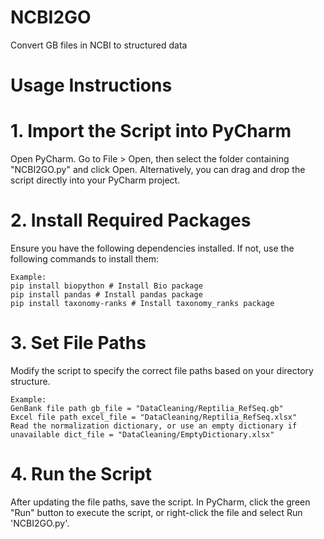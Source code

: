 # NCBI2GO
Convert GB files in NCBI to structured data

# Usage Instructions

# 1. Import the Script into PyCharm

Open PyCharm. Go to File > Open, then select the folder containing "NCBI2GO.py" and click Open. Alternatively, you can drag and drop the script directly into your PyCharm project.

# 2. Install Required Packages

Ensure you have the following dependencies installed. If not, use the following commands to install them: 

    Example: 
    pip install biopython # Install Bio package
    pip install pandas # Install pandas package
    pip install taxonomy-ranks # Install taxonomy_ranks package

# 3. Set File Paths

Modify the script to specify the correct file paths based on your directory structure. 

    Example: 
    GenBank file path gb_file = "DataCleaning/Reptilia_RefSeq.gb" 
    Excel file path excel_file = "DataCleaning/Reptilia_RefSeq.xlsx" 
    Read the normalization dictionary, or use an empty dictionary if unavailable dict_file = "DataCleaning/EmptyDictionary.xlsx"

# 4. Run the Script

After updating the file paths, save the script. In PyCharm, click the green "Run" button to execute the script, or right-click the file and select Run 'NCBI2GO.py'.

